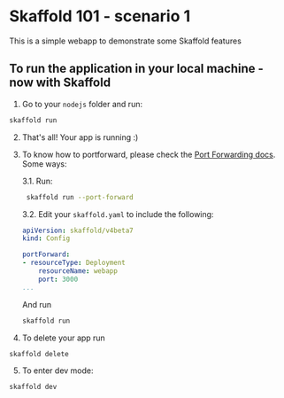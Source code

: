 # Skaffold 101 - scenario 1
This is a simple webapp to demonstrate some Skaffold features

## To run the application in your local machine - now with Skaffold
1. Go to your `nodejs` folder and run:
```bash
skaffold run
```

2. That's all! Your app is running :)

3. To know how to portforward, please check the [Port Forwarding docs](https://skaffold.dev/docs/port-forwarding/). Some ways:

    3.1. Run:
   ```bash
    skaffold run --port-forward
    ``` 
    3.2. Edit your `skaffold.yaml` to include the following:
    ```yaml
    apiVersion: skaffold/v4beta7
    kind: Config

    portForward:
    - resourceType: Deployment
        resourceName: webapp
        port: 3000
    ...
    ```
    And run
    ```bash
    skaffold run
    ```

4. To delete your app run
```bash
skaffold delete
```

5. To enter dev mode:
```bash
skaffold dev
```